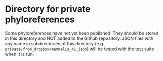 # Directory for private phyloreferences

Some phyloreferences have not yet been published. They should be stored in this
directory and NOT added to the Github repository. JSON files with any name in 
subdirectories of this directory (e.g. `private/from_dropbox/mammalia_41.json`) 
will be tested with the test suite when it is run.
